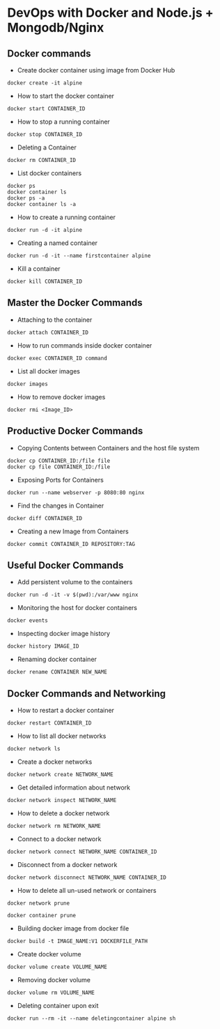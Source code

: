 # DevOps with Docker and Node.js + Mongodb/Nginx

## Docker commands

- Create docker container using image from Docker Hub

```shell
docker create -it alpine
```

- How to start the docker container

```shell
docker start CONTAINER_ID
```

- How to stop a running container

```shell
docker stop CONTAINER_ID
```

- Deleting a Container

```shell
docker rm CONTAINER_ID
```

- List docker containers

```shell
docker ps
docker container ls
docker ps -a
docker container ls -a
```

- How to create a running container

```shell
docker run -d -it alpine
```

- Creating a named container

```shell
docker run -d -it --name firstcontainer alpine
```

- Kill a container

```shell
docker kill CONTAINER_ID
```

## Master the Docker Commands

- Attaching to the container

```shell
docker attach CONTAINER_ID
```

- How to run commands inside docker container

```shell
docker exec CONTAINER_ID command
```

- List all docker images

```shell
docker images
```

- How to remove docker images

```shell
docker rmi <Image_ID>
```

## Productive Docker Commands

- Copying Contents between Containers and the host file system

```shell
docker cp CONTAINER_ID:/file file
docker cp file CONTAINER_ID:/file
```

- Exposing Ports for Containers

```shell
docker run --name webserver -p 8080:80 nginx
```

- Find the changes in Container

```shell
docker diff CONTAINER_ID
```

- Creating a new Image from Containers

```shell
docker commit CONTAINER_ID REPOSITORY:TAG
```

## Useful Docker Commands

- Add persistent volume to the containers

```shell
docker run -d -it -v $(pwd):/var/www nginx
```

- Monitoring the host for docker containers

```shell
docker events
```

- Inspecting docker image history

```shell
docker history IMAGE_ID
```

- Renaming docker container

```shell
docker rename CONTAINER NEW_NAME
```

## Docker Commands and Networking

- How to restart a docker container

```shell
docker restart CONTAINER_ID
```

- How to list all docker networks

```shell
docker network ls
```

- Create a docker networks

```shell
docker network create NETWORK_NAME
```

- Get detailed information about network

```shell
docker network inspect NETWORK_NAME
```

- How to delete a docker network

```shell
docker network rm NETWORK_NAME
```

- Connect to a docker network

```shell
docker network connect NETWORK_NAME CONTAINER_ID
```

- Disconnect from a docker network

```shell
docker network disconnect NETWORK_NAME CONTAINER_ID
```

- How to delete all un-used network or containers

```shell
docker network prune

docker container prune
```

- Building docker image from docker file

```shell
docker build -t IMAGE_NAME:V1 DOCKERFILE_PATH
```

- Create docker volume

```shell
docker volume create VOLUME_NAME
```

- Removing docker volume

```shell
docker volume rm VOLUME_NAME
```

- Deleting container upon exit

```shell
docker run --rm -it --name deletingcontainer alpine sh
```

